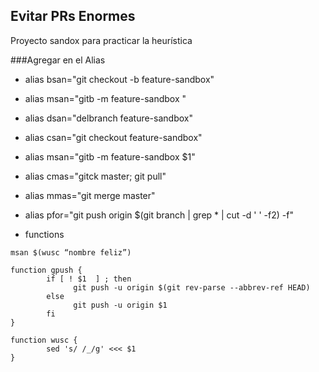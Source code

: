 ## Evitar PRs Enormes


Proyecto sandox para practicar la heurística

###Agregar en el Alias

* alias bsan="git checkout -b feature-sandbox"
* alias msan="gitb -m feature-sandbox "
* alias dsan="delbranch feature-sandbox"
* alias csan="git checkout feature-sandbox"
* alias msan="gitb -m feature-sandbox $1"
* alias cmas="gitck master; git pull"
* alias mmas="git merge master"
* alias pfor="git push origin $(git branch | grep \* | cut -d ' ' -f2) -f"


* functions
```
msan $(wusc “nombre feliz”)

function gpush {
        if [ ! $1  ] ; then
              git push -u origin $(git rev-parse --abbrev-ref HEAD)
        else
              git push -u origin $1
        fi
}

function wusc {
        sed 's/ /_/g' <<< $1
}

```






